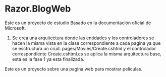 # Razor.BlogWeb
Este es un proyecto de estudio Basado en la documentación oficial de Microsoft.
1. Se crea una arquitectura donde las entidades y los controladores se hacen la misma vista en la clase correspondiente a cada pagina ya que se esctructura un crud.
pages/Movies/Create.cshtml y el controlador correspondiente Create.cshtml.cs se  aplica la misma arquitectura base, esta es la fase 1 ya esta finalizada.

Este es un proyecto sobre una pagina web para mostrar películas.
